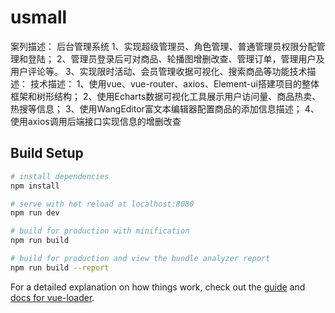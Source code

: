 # usmall

案列描述： 后台管理系统
1、实现超级管理员、角色管理、普通管理员权限分配管理和登陆；
2、管理员登录后可对商品、轮播图增删改查、管理订单，管理用户及用户评论等。
3、实现限时活动、会员管理收据可视化、搜索商品等功能技术描述：
技术描述：
1、使用vue、vue-router、axios、Element-ui搭建项目的整体框架和树形结构；
2、使用Echarts数据可视化工具展示用户访问量、商品热卖、热搜等信息；
3、使用WangEditor富文本编辑器配置商品的添加信息描述；
4、使用axios调用后端接口实现信息的增删改查

## Build Setup

``` bash
# install dependencies
npm install

# serve with hot reload at localhost:8080
npm run dev

# build for production with minification
npm run build

# build for production and view the bundle analyzer report
npm run build --report
```

For a detailed explanation on how things work, check out the [guide](http://vuejs-templates.github.io/webpack/) and [docs for vue-loader](http://vuejs.github.io/vue-loader).
